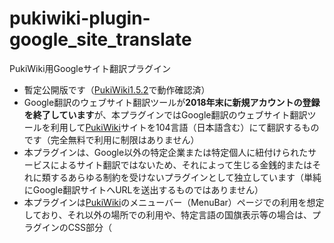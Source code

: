 # pukiwiki-plugin-google_site_translate
PukiWiki用Googleサイト翻訳プラグイン
- 暫定公開版です（[PukiWiki1.5.2](https://pukiwiki.osdn.jp/?PukiWiki/Download/1.5.2)で動作確認済）
- Google翻訳のウェブサイト翻訳ツールが**2018年末に新規アカウントの登録を終了しています**が、本プラグインではGoogle翻訳のウェブサイト翻訳ツールを利用して[PukiWiki](https://ja.wikipedia.org/wiki/PukiWiki)サイトを104言語（日本語含む）にて翻訳するものです（完全無料で利用に制限はありません）
- 本プラグインは、Google以外の特定企業または特定個人に紐付けられたサービスによるサイト翻訳ではないため、それによって生じる金銭的またはそれに類するあらゆる制約を受けないプラグインとして独立しています（単純にGoogle翻訳サイトへURLを送出するものではありません）
- 本プラグインは[PukiWiki](https://ja.wikipedia.org/wiki/PukiWiki)のメニューバー（MenuBar）ページでの利用を想定しており、それ以外の場所での利用や、特定言語の国旗表示等の場合は、プラグインのCSS部分（<style>タグ部分）およびHTML部分の修正が必要です
- 自サイトのサブサイトである[太宰治真理教](https://dazai.dajya-ranger.com)（プラグインへの引数なしで日本語を含む104言語機械翻訳）と、[PukiWiki配布テストサイト](https://pukiwiki.dajya-ranger.com)（プラグインへの引数指定で英語・ロシア語・韓国語・支那語（簡体）・支那語（繁体）のみの言語機械翻訳）で動作がご確認いただけます
- 将来的にGoogle翻訳のウェブサイト翻訳サービスが終了した場合、本プラグインを利用したPukiWikiサイトによる多言語対応は保証できません
